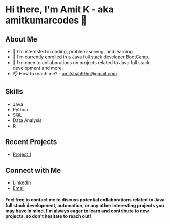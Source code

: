 # Hi there, I'm Amit K - aka amitkumarcodes 👋

## About Me
- 👀 I’m interested in coding, problem-solving, and learning.
- 🌱 I’m currently enrolled in a Java full stack developer BootCamp.
- 💞️ I’m open to collaborations on projects related to Java full stack development and more.
- 📫 How to reach me? - amitshah99m@gmail.com

## Skills
- Java
- Python
- SQL
- Data Analysis
- R

## Recent Projects
- [Project 1](https://github.com/amitkumarcodes/SimpliLearn_Project1)


## Connect with Me
- [LinkedIn](https://www.linkedin.com/in/amit314)
- [Email](amitshah99m@gmail.com)

#### Feel free to contact me to discuss potential collaborations related to Java full stack development, automation, or any other interesting projects you may have in mind. I'm always eager to learn and contribute to new projects, so don't hesitate to reach out!
